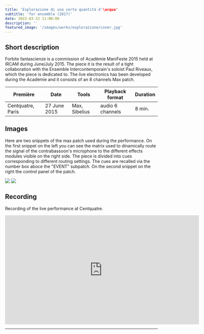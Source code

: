 ```yaml
---
title: 'Esplorazione di una certa quantità d'\acqua'
subtitle: 'for ensemble (2017)'
date: 2022-03-22 11:00:00
description: ''
featured_image: '/images/works/esplorazione/cover.jpg'
---
```




## Short description

Forbite fantascienze is a commission of Acadèmie ManiFeste 2015 held at IRCAM during June/July 2015. The piece it is the result of a tight collaboration with the Ensemble Intercontemporain's soloist Paul Riveaux, which the piece is dedicated to.
The live electronics has been developed during the Acadèmie and it consists of an 8 channels Max patch.


| Première            | Date           | Tools           | Playback format    | Duration   |
|---------------------|----------------|-----------------|--------------------|------------|
| Centquatre, Paris   | 27 June 2015   | Max, Sibelius   | audio 6 channels   | 8 min.     |



## Images

Here are two snippets of the max patch used during the performance.
On the first snippet on the left you can see the matrix used to dinamically route the signal of the contrabassoon's microphone to the different effects modules visible on the right side. The piece is divided into cues corresponding to different routing settings. The cues are recalled via the number box aboce the "EVENT" subpatch. On the second snippet on the right the control panel of the patch.

<div class="gallery" data-columns="2">
	<img src="{{site.baseurl}}/images/works/forbite/snippet-1.jpg">
	<img src="{{site.baseurl}}/images/works/forbite/snippet-2.jpg">
</div>



## Recording

Recording of the live performance at Centquatre.

<iframe src="https://player.vimeo.com/video/690710850" width="640" height="360" frameborder="0" allowfullscreen></iframe>

---